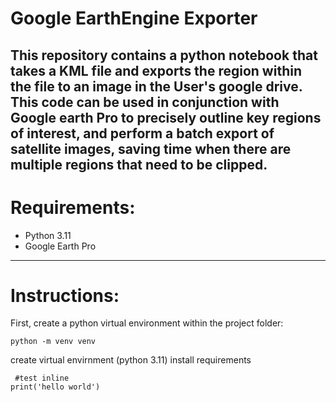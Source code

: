 # Google EarthEngine Exporter

This repository contains a python notebook that takes a KML file and exports the region within the file to an image in the User's google drive. This code can be used in conjunction with Google earth Pro to precisely outline key regions of interest, and perform a batch export of satellite images, saving time when there are multiple regions that need to be clipped.
---
# Requirements:
- Python 3.11
- Google Earth Pro
---
# Instructions:
First, create a python virtual environment within the project folder:
```
python -m venv venv
```


create virtual envirnment (python 3.11)
install requirements

```test inline
 #test inline
print('hello world')
